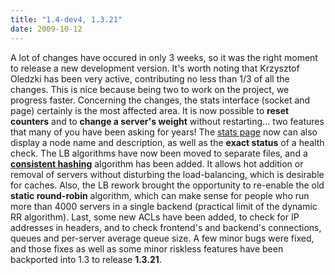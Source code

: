 ```yaml
---
title: "1.4-dev4, 1.3.21"
date: 2009-10-12
---
```


A lot of changes have occured in only 3 weeks, so it was the right moment to release a new development version. It's worth noting that Krzysztof Oledzki has been very active, contributing no less than 1/3 of all the changes. This is nice because being two to work on the project, we progress faster. Concerning the changes, the stats interface (socket and page) certainly is the most affected area. It is now possible to **reset counters** and to **change a server's weight** without restarting... two features that many of you have been asking for years! The [stats page](http://demo.haproxy.org/) now can also display a node name and description, as well as the **exact status** of a health check. The LB algorithms have now been moved to separate files, and a [**consistent hashing**](http://www.spiteful.com/2008/03/17/programmers-toolbox-part-3-consistent-hashing/) algorithm has been added. It allows hot addition or removal of servers without disturbing the load-balancing, which is desirable for caches. Also, the LB rework brought the opportunity to re-enable the old **static round-robin** algorithm, which can make sense for people who run more than 4000 servers in a single backend (practical limit of the dynamic RR algorithm). Last, some new ACLs have been added, to check for IP addresses in headers, and to check frontend's and backend's connections, queues and per-server average queue size. A few minor bugs were fixed, and those fixes as well as some minor riskless features have been backported into 1.3 to release **1.3.21**.
